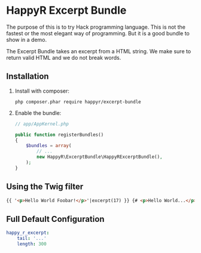 HappyR Excerpt Bundle
=====================

The purpose of this is to try Hack programming language. This is not the fastest or the most elegant way
of programming. But it is a good bundle to show in a demo. 

The Excerpt Bundle takes an excerpt from a HTML string. We make sure to return valid HTML and we do not break words. 

## Installation

1. Install with composer:

    ```
    php composer.phar require happyr/excerpt-bundle
    ```

2. Enable the bundle:

    ```php
    // app/AppKernel.php

    public function registerBundles()
    {
        $bundles = array(
            // ...
            new HappyR\ExcerptBundle\HappyRExcerptBundle(),
        );
    }
    ```


## Using the Twig filter

```html
{{ '<p>Hello World Foobar!</p>'|excerpt(17) }} {# <p>Hello World...</p> #}

```

## Full Default Configuration

```yaml
happy_r_excerpt:
    tail: '...'
    length: 300
```
